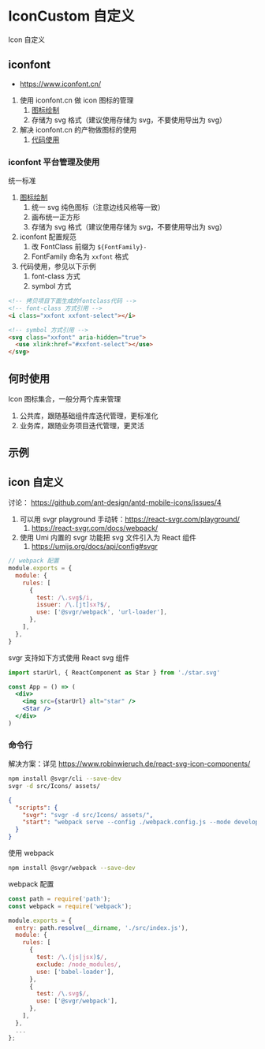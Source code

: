 # IconCustom 自定义

Icon 自定义

## iconfont

- https://www.iconfont.cn/

1. 使用 iconfont.cn 做 icon 图标的管理
   1. [图标绘制](https://www.iconfont.cn/help/detail)
   2. 存储为 svg 格式（建议使用存储为 svg，不要使用导出为 svg）
2. 解决 iconfont.cn 的产物做图标的使用
   1. [代码使用](https://www.iconfont.cn/help/detail?helptype=code)

### iconfont 平台管理及使用

统一标准

1. [图标绘制](https://www.iconfont.cn/help/detail)
   1. 统一 svg 纯色图标（注意边线风格等一致）
   2. 画布统一正方形
   3. 存储为 svg 格式（建议使用存储为 svg，不要使用导出为 svg）
2. iconfont 配置规范
   1. 改 FontClass 前缀为 `${FontFamily}-`
   2. FontFamily 命名为 `xxfont` 格式
3. 代码使用，参见以下示例
   1. font-class 方式
   2. symbol 方式

```html
<!-- 拷贝项目下面生成的fontclass代码 -->
<!-- font-class 方式引用 -->
<i class="xxfont xxfont-select"></i>

<!-- symbol 方式引用 -->
<svg class="xxfont" aria-hidden="true">
  <use xlink:href="#xxfont-select"></use>
</svg>
```

## 何时使用

Icon 图标集合，一般分两个库来管理

1. 公共库，跟随基础组件库迭代管理，更标准化
2. 业务库，跟随业务项目迭代管理，更灵活

## 示例

<code src="./demos/demo1.tsx"></code>

## icon 自定义

讨论： https://github.com/ant-design/antd-mobile-icons/issues/4

1. 可以用 svgr playground 手动转：https://react-svgr.com/playground/
   1. https://react-svgr.com/docs/webpack/
2. 使用 Umi 内置的 svgr 功能把 svg 文件引入为 React 组件
   1. https://umijs.org/docs/api/config#svgr

```js
// webpack 配置
module.exports = {
  module: {
    rules: [
      {
        test: /\.svg$/i,
        issuer: /\.[jt]sx?$/,
        use: ['@svgr/webpack', 'url-loader'],
      },
    ],
  },
}
```

svgr 支持如下方式使用 React svg 组件

```jsx
import starUrl, { ReactComponent as Star } from './star.svg'

const App = () => (
  <div>
    <img src={starUrl} alt="star" />
    <Star />
  </div>
)
```

### 命令行

解决方案：详见 https://www.robinwieruch.de/react-svg-icon-components/

```bash
npm install @svgr/cli --save-dev
svgr -d src/Icons/ assets/
```

```json
{
  "scripts": {
    "svgr": "svgr -d src/Icons/ assets/",
    "start": "webpack serve --config ./webpack.config.js --mode development"
  }
}
```

使用 webpack

```bash
npm install @svgr/webpack --save-dev
```

webpack 配置

```js
const path = require('path');
const webpack = require('webpack');

module.exports = {
  entry: path.resolve(__dirname, './src/index.js'),
  module: {
    rules: [
      {
        test: /\.(js|jsx)$/,
        exclude: /node_modules/,
        use: ['babel-loader'],
      },
      {
        test: /\.svg$/,
        use: ['@svgr/webpack'],
      },
    ],
  },
  ...
};
```
